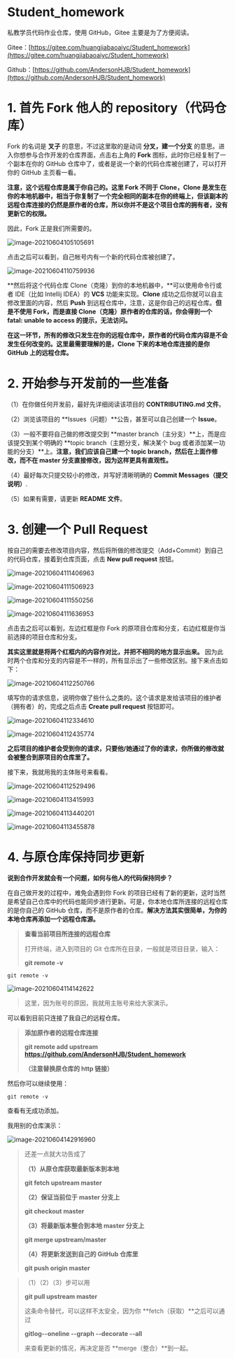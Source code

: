 # Student_homework
私教学员代码作业仓库，使用 GitHub，Gitee 主要是为了方便阅读。

Gitee：[https://gitee.com/huangjiabaoaiyc/Student_homework](https://gitee.com/huangjiabaoaiyc/Student_homework)

Github：[https://github.com/AndersonHJB/Student_homework](https://github.com/AndersonHJB/Student_homework)



# 1. 首先 Fork 他人的 repository（代码仓库）

Fork 的名词是  **叉子**  的意思，不过这里取的是动词 **分叉，建一个分支** 的意思。进入你想参与合作开发的仓库界面，点击右上角的 **Fork** 图标，此时你已经复制了一个副本在你的 GitHub 仓库中了，或者是说一个新的代码仓库被创建了，可以打开你的 GitHub 主页看一看。

**注意，这个远程仓库是属于你自己的。这里 Fork 不同于 Clone，Clone 是发生在你的本地机器中，相当于你复制了一个完全相同的副本在你的终端上，但该副本的远程仓库连接的仍然是原作者的仓库，所以你并不是这个项目仓库的拥有者，没有更新它的权限。**

因此，Fork 正是我们所需要的。

![image-20210604105105691](README.assets/image-20210604105105691.png)

点击之后可以看到，自己帐号内有一个新的代码仓库被创建了。

![image-20210604110759936](README.assets/image-20210604110759936.png)

**然后将这个代码仓库 Clone（克隆）到你的本地机器中，**可以使用命令行或者 IDE（比如 Intellij IDEA）的 **VCS** 功能来实现。**Clone** 成功之后你就可以自主修改里面的内容，然后 **Push** 到远程仓库中，注意，这是你自己的远程仓库。**但是不使用 Fork，而是直接 Clone（克隆）原作者的仓库的话，你会得到一个 fatal: unable to access 的提示，无法访问。**



**在这一环节，所有的修改只发生在你的远程仓库中，原作者的代码仓库内容是不会发生任何改变的。这里最需要理解的是，Clone 下来的本地仓库连接的是你 GitHub 上的远程仓库。**



# 2. 开始参与开发前的一些准备

（1）在你做任何开发前，最好先详细阅读该项目的 **CONTRIBUTING.md 文件**。

（2）浏览该项目的 **Issues（问题）**公告，甚至可以自己创建一个 **Issue**。

（3）一般不要将自己做的修改提交到 **master branch（主分支）**上，而是应该提交到某个明确的 **topic branch（主题分支，解决某个 bug  或者添加某一功能的分支）**上。**注意，我们应该自己建一个 topic branch，然后在上面作修改，而不在 master 分支直接修改，因为这样更具有直观性。**

（4）最好每次只提交较小的修改，并写好清晰明确的 **Commit Messages（提交说明）**.

（5）如果有需要，请更新 **README 文件**。



# 3. 创建一个 Pull Request

按自己的需要去修改项目内容，然后将所做的修改提交（Add+Commit）到自己的代码仓库，接着到仓库页面，点击 **New pull request** 按钮。

![image-20210604111406963](README.assets/image-20210604111406963.png)

![image-20210604111506923](README.assets/image-20210604111506923.png)

![image-20210604111550256](README.assets/image-20210604111550256.png)

![image-20210604111636953](README.assets/image-20210604111636953.png)

点击去之后可以看到，左边红框是你 Fork 的原项目仓库和分支，右边红框是你当前选择的项目仓库和分支。



**其实这里就是将两个红框内的内容作对比，并把不相同的地方显示出来。** 因为此时两个仓库和分支的内容是不一样的，所有显示出了一些修改区别。接下来点击如下：

![image-20210604112250766](README.assets/image-20210604112250766.png)

填写你的请求信息，说明你做了些什么之类的。这个请求是发给该项目的维护者（拥有者）的，完成之后点击 **Create pull request** 按钮即可。

![image-20210604112334610](README.assets/image-20210604112334610.png)

![image-20210604112435774](README.assets/image-20210604112435774.png)

**之后项目的维护者会受到你的请求，只要他/她通过了你的请求，你所做的修改就会被整合到原项目的仓库里了。**

接下来，我就用我的主体账号来看看。

![image-20210604112529496](README.assets/image-20210604112529496.png)

![image-20210604113415993](README.assets/image-20210604113415993.png)


![image-20210604113440201](README.assets/image-20210604113440201.png)

![image-20210604113455878](README.assets/image-20210604113455878.png)



# 4. 与原仓库保持同步更新

**说到合作开发就会有一个问题，如何与他人的代码保持同步？**



在自己做开发的过程中，难免会遇到你 Fork 的项目已经有了新的更新，这时当然是希望自己仓库中的代码也能同步进行更新。可是，你本地仓库所连接的远程仓库的是你自己的 GitHub 仓库，而不是原作者的仓库。**解决方法其实很简单，为你的本地仓库再添加一个远程仓库源。**

> **查看当前项目所连接的远程仓库**
>
> 打开终端，进入到项目的 Git 仓库所在目录，一般就是项目目录，输入：
>
> **git remote -v**

```git
git remote -v
```

![image-20210604114142622](README.assets/image-20210604114142622.png)

> 这里，因为账号的原因，我就用主账号来给大家演示。

可以看到目前只连接了我自己的远程仓库。

> **添加原作者的远程仓库连接**
>
> **git remote add upstream https://github.com/AndersonHJB/Student_homework**
>
> **（注意替换原仓库的 http 链接）**

然后你可以继续使用：

```git
git remote -v
```

查看有无成功添加。

我用别的仓库演示：

![image-20210604142916960](README.assets/image-20210604142916960.png)

> 还差一点就大功告成了
>
> **（1）从原仓库获取最新版本到本地**
>
> **git fetch upstream master**
>
> **（2）保证当前位于 master 分支上**
>
> **git checkout master**
>
> **（3）将最新版本整合到本地 master 分支上**
>
> **git merge upstream/master**
>
> **（4）将更新发送到自己的 GitHub 仓库里**
>
> **git push origin master**

> （1）（2）（3）步可以用
>
> **git pull upstream master**
>
> 这条命令替代，可以这样不太安全，因为你 **fetch（获取）**之后可以通过
>
> **gitlog--oneline --graph --decorate --all**
>
> 来查看更新的情况，再决定是否 **merge（整合）**到一起。
